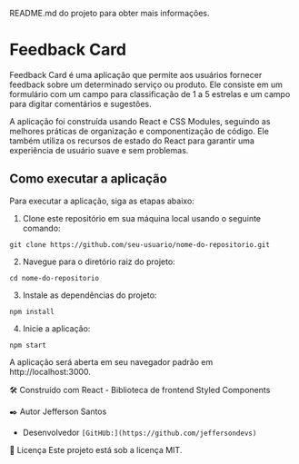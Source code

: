 README.md do projeto para obter mais informações.

# Feedback Card

Feedback Card é uma aplicação que permite aos usuários fornecer feedback sobre um determinado serviço ou produto. Ele consiste em um formulário com um campo para classificação de 1 a 5 estrelas e um campo para digitar comentários e sugestões.

A aplicação foi construída usando React e CSS Modules, seguindo as melhores práticas de organização e componentização de código. Ele também utiliza os recursos de estado do React para garantir uma experiência de usuário suave e sem problemas.

## Como executar a aplicação

Para executar a aplicação, siga as etapas abaixo:

1. Clone este repositório em sua máquina local usando o seguinte comando:
```
git clone https://github.com/seu-usuario/nome-do-repositorio.git
```

2. Navegue para o diretório raiz do projeto:
```
cd nome-do-repositorio
```
3. Instale as dependências do projeto:
```
npm install
```
4. Inicie a aplicação:
```
npm start
```
A aplicação será aberta em seu navegador padrão em http://localhost:3000.

🛠️ Construído com
React - Biblioteca de frontend
Styled Components 

✒️ Autor Jefferson Santos 
- Desenvolvedor `[GitHUb:](https://github.com/jeffersondevs)`

📄 Licença
Este projeto está sob a licença MIT.


